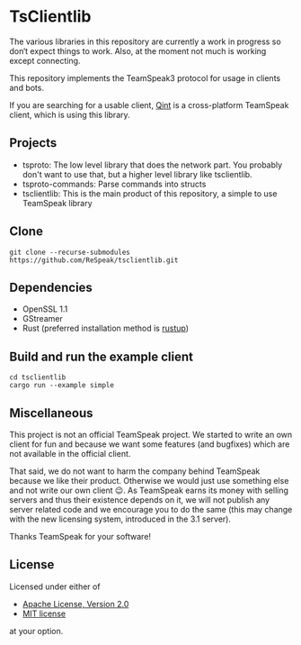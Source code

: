 # TsClientlib

The various libraries in this repository are currently a work in progress so don‘t expect things to work. Also, at the moment not much is working except connecting.

This repository implements the TeamSpeak3 protocol for usage in clients and bots.

If you are searching for a usable client, [Qint](https://github.com/ReSpeak/Qint) is a cross-platform TeamSpeak client, which is using this library.

## Projects

 - tsproto: The low level library that does the network part. You probably don't want to use that, but a higher level library like tsclientlib.
 - tsproto-commands: Parse commands into structs
 - tsclientlib: This is the main product of this repository, a simple to use TeamSpeak library

## Clone

```
git clone --recurse-submodules https://github.com/ReSpeak/tsclientlib.git
```

## Dependencies

- OpenSSL 1.1
- GStreamer
- Rust (preferred installation method is [rustup](https://rustup.rs))

## Build and run the example client

```
cd tsclientlib
cargo run --example simple
```

## Miscellaneous

This project is not an official TeamSpeak project. We started to write an own client for fun and because we want some features (and bugfixes) which are not available in the official client.

That said, we do not want to harm the company behind TeamSpeak because we like their product. Otherwise we would just use something else and not write our own client 😉. As TeamSpeak earns its money with selling servers and thus their existence depends on it, we will not publish any server related code and we encourage you to do the same (this may change with the new licensing system, introduced in the 3.1 server).

Thanks TeamSpeak for your software!

## License

Licensed under either of

 * [Apache License, Version 2.0](LICENSE-APACHE)
 * [MIT license](LICENSE-MIT)

at your option.
